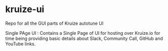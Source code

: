 # kruize-ui
Repo for all the GUI parts of Kruize autotune UI

Single PAge UI : Contains a Single Page of UI for hosting over Kruize.io for time being providing basic details about Slack, Community Call, GitHub and YouTube links. 

